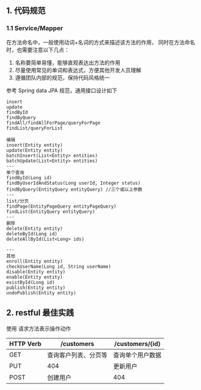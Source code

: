 ## 1. 代码规范

### 1.1 Service/Mapper 

在方法命名中，一般使用动词+名词的方式来描述该方法的作用， 同时在方法命名时，也需要注意以下几点：
1. 名称要简单易懂，能够直观表达出方法的作用
2. 尽量使用常见的单词和表达式，方便其他开发人员理解
3. 遵循团队内部的规范，保持代码风格统一

参考 Spring data JPA 规范，通用接口设计如下

```text 
insert
update 
findById
findByQuery
findAll/findAllForPage/queryForPage
findList/queryForList
```
```text
编辑 
insert(Entity entity)
update(Entity entity)
batchInsert(List<Entity> entities)
batchUpdate(List<Entity> entities)
---
单个查询
findById(Long id)
findByUserIdAndStatus(Long userId, Integer status)
findByQuery(EntityQuery entityQuery) //三个或以上参数
--- 
list/分页
findPage(EntityPageQuery entityPageQuery)
findList(EntityQuery entityQuery)
---
删除
delete(Entity entity)
deleteById(Long id)
deleteAllById(List<Long> ids)

---
其他
enroll(Entity entity)
checkUserName(Long id, String userName)
disable(Entity entity)
enable(Entity entity)
existById(Long id)
publish(Entity entity)
undoPublish(Entity entity)
```

## 2. restful 最佳实践

使用 请求方法表示操作动作

| HTTP Verb | /customers | /customers/{id} |
|-----------|------------|-----------------|
| GET       | 查询客户列表、分页等 | 查询单个用户数据        |
| PUT       | 404        | 更新用户            |
| POST      | 创建用户       | 404             |

[//]: # (| DELETE    | 404        | 删除用户            |)